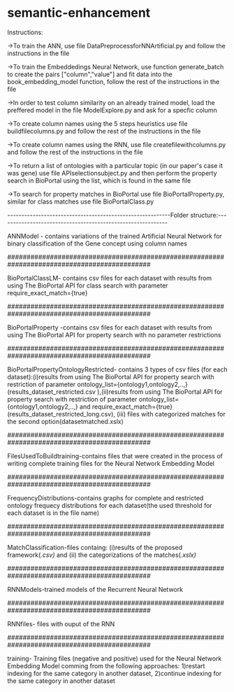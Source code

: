 # semantic-enhancement
Instructions:

->To train the ANN, use file DataPreprocessforNNArtificial.py and follow the instructions in the file

->To train the Embeddedings Neural Network, use function generate_batch  to create the pairs ["column","value"] and fit data into the book_embedding_model function, follow the rest of the instructions in the file

->In order to test column similarity on an already trained model, load the preffered model in the file ModelExplore.py and ask for a specfic column

->To create column names using the 5 steps heuristics use file buildfilecolumns.py and follow the rest of the instructions in the file

->To create column names using the RNN, use file createfilewithcolumns.py and follow the rest of the instructions in the file

->To return a list of ontologies with a particular topic (in our paper's case it was gene) use file APIselectionsubject.py and then perform the property search in BioPortal using the list, which is found in the same file

->To search for property matches in BioPortal use file BioPortalProperty.py, similar for class matches use file BioPortalClass.py

----------------------------------------------------------Folder structure:------------------------------------------------------------

ANNModel - contains variations of the trained Artificial Neural Network for binary classification of the Gene concept using column names

#############################################################################################

BioPortalClassLM- contains csv files for each dataset with results from using The BioPortal API for class search with parameter require_exact_match={true}

#############################################################################################

BioPortalProperty -contains csv files for each dataset with results from using The BioPortal API for property search with no parameter restrictions

#############################################################################################

BioPortalPropertyOntologyRestricted- contains 3 types of csv files (for each dataset):(i)results from using The BioPortal API for property search with restriction of parameter ontology_list={ontology1,ontology2,..,}(results_dataset_restricted.csv ),(ii)results from using The 
BioPortal API for property search with restriction of parameter ontology_list={ontology1,ontology2,..,} and require_exact_match={true}(results_dataset_restricted_long.csv), (iii) files with categorized matches for the second option(datasetmatched.xslx)

#############################################################################################

FilesUsedToBuildtraining-contains files that were created in the process of writing complete training files for the Neural Network Embedding Model

#############################################################################################

FrequencyDistributions-contains graphs for complete and restricted ontology frequecy distributions for each dataset(the used threshold for each dataset is in the file name)

#############################################################################################

MatchClassification-files containg: (i)results of the proposed framework(*.csv)* and (ii) the categorizations of the matches(*.xslx)*

#############################################################################################

RNNModels-trained models of the Recurrent Neural Network

#############################################################################################

RNNfiles- files with ouput of the RNN

#############################################################################################

training- Training files (negative and positive) used for the Neural Network Embedding Model comming from the following approaches: 1)restart indexing for the same category in another dataset, 2)continue indexing for the same category in another dataset
